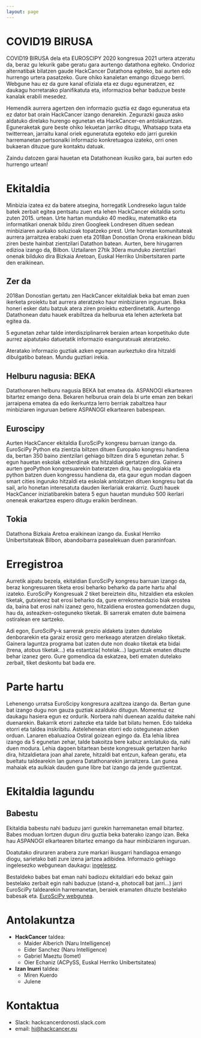 ```yaml
---
layout: page
---
```

# COVID19 BIRUSA

COVID19 BIRUSA dela eta EUROSCIPY 2020 kongresua 2021 urtera atzeratu da, beraz gu lekurik gabe geratu gara aurtengo datathona egiteko. Ondorioz alternatibak bilatzen gaude HackCancer Datathona egiteko, bai aurten edo hurrengo urtera pasatzeko. Gure ohiko kanaletan emango dizuego berri. Webgune hau ez da gure kanal ofiziala eta ez dugu eguneratzen, ez daukagu horretarako planifikatuta eta, informazioa behar baduzue beste kanalak erabili mesedez.

Hemendik aurrera agertzen den informazio guztia ez dago eguneratua eta ez dator bat orain HackCancer izango denarekin. Zegurazki gauza asko aldatuko direlako hurengo egunetan eta HackCancer-en antolakuntzan. Eguneraketak gure beste ohiko lekuetan jarriko ditugu, Whatsapp txata eta twitterrean, jarraitu kanal oriek eguneratuta egoteko edo jarri gurekin harremanetan pertsonalki informazio konkretuagoa izateko, orri onen bukaeran dituzue gure kontaktu datuak.

Zaindu datozen garai hauetan eta Datathonean ikusiko gara, bai aurten edo hurrengo urtean!

# Ekitaldia

Minbizia izatea ez da batere atsegina, horregatik
Londreseko lagun talde batek zerbait egitea pentsatu zuen eta lehen HackCancer ekitaldia sortu zuten 2015. urtean. Urte hartan munduko 40 mediku, matematiko eta informatikari onenak bildu ziren Googleek Londresen dituen sedean minbiziaren aurkako soluzioak topatzeko prest. Urte horretan komunitateak aurrera jarraitzea erabaki zuen eta 2018an Donostian Orona eraikinean bildu ziren beste hainbat zientzilari Datathon batean. Aurten, bere hirugarren edizioa izango da, Bilbon. Uztailaren 27tik 30era munduko zientzilari onenak bilduko dira Bizkaia Aretoan, Euskal Herriko Unibertsitaren parte den eraikinean.

## Zer da

2018an Donostian gertatu zen HackCancer ekitaldiak beka bat eman zuen ikerketa proiektu bat aurrera ateratzeko haur minbiziaren inguruan. Beka honeri esker datu batzuk atera ziren proiektu ezberdinetatik. Aurtengo Datathonean datu hauek erabiltzea da helburua eta lehen azterketa bat egitea da.

5 egunetan zehar talde interdisziplinarrek beraien artean konpetituko dute aurrez aipatutako datuetatik informazio esanguratxuak ateratzeko.

Ateratako informazio guztiak azken egunean aurkeztuko dira hitzaldi dibulgatibo batean. Mundu guztiari irekia.

## Helburu nagusia: BEKA

Datathonaren helburu nagusia BEKA bat ematea da. ASPANOGI elkartearen bitartez emango dena. Bekaren helburua orain dela bi urte eman zen bekari jarraipena ematea da edo ikerkuntza lerro berriak zabaltzea haur minbiziaren inguruan betiere ASPANOGI elkartearen babespean.

## Euroscipy

Aurten HackCancer ekitaldia EuroSciPy kongresu barruan izango da. EuroSciPy Python eta zientzia biltzen dituen Europako kongresu handiena da, bertan 350 baino zientzilari gehiago biltzen dira 5 egunetan zehar. 5 egun hauetan eskolak ezberdinak eta hitzaldiak gertatzen dira. Gainera aurten geoPython kongresuarekin bateratzen dira, hau geologiakia eta python batzen duen kongressu handiena da, eta gaur egun modan dagoen smart cities inguruko hitzaldi eta eskolak antolatzen dituen kongresu bat da sail, arlo honetan interesatuta dauden ikerlariak erakarriz. Guzti hauek HackCancer iniziatibarekin batera 5 egun hauetan munduko 500 ikerlari oneneak erakartzea espero ditugu eraikin berdinean.

## Tokia

Datathona Bizkaia Aretoa eraikinean izango da. Euskal Herriko Unibertsitateak Bilbon, abandoibarra pasealekuan duen paraninfoan.

# Erregistroa

Aurretik aipatu bezela, ekitaldian EuroSciPy kongresu barruan izango da, beraz kongresuaren tiketa erosi beharko beharko da parte hartu ahal izateko. EuroSciPy Kongresuak 2 tiket bereiztein ditu, hitzaldien eta eskolen tiketak, gutxienez bat erosi beharko da, gure errekomendazio biak erostea da, baina bat erosi nahi izanez gero, hitzaldiena erostea gomendatzen dugu, hau da, asteazken-osteguneko tiketak. Bi sarrerak ematen dute baimena ostiralean ere sartzeko.

Adi egon, EuroSciPy-k sarrerak prezio aldaketa izaten dutelako denborarekin eta garaiz erosiz gero merkeago ateratzen direlako tiketak. Gainera laguntza programa bat izaten dute non doako tiketak eta bidai (trena, atobus tiketak...) eta estantzia( hotelak...) laguntzak ematen dituzte behar izanez gero. Gure gomendioa da eskatzea, beti ematen dutelako zerbait, tiket deskontu bat bada ere.

# Parte hartu

Lehenengo urratsa EuroScipy kongresura azaltzea izango da. Bertan gune bat izango dugu non gauza guztiak azalduko ditugun. Momentuz ez daukagu hasiera egun ez ordurik. Norbera nahi duenean azaldu daiteke nahi duenarekin. Bakarrik etorri zaitezke eta talde bat bilatu hemen. Edo taldeka etorri eta taldea inskribitu. Astelehenean etorri edo ostegunean azken orduan. Lanaren ebaluazioa Ostiral goizean egingo da. Eta lehia librea izango da 5 egunetan zehar, talde bakoitza bere kabuz antolatuko da, nahi duen modura. Lehia dagoen bitartean beste kongresuak gertatzen hariko dira, hitzaldietara joan ahal zarete, hitzaldi bat entzun, kafean geratu, eta bueltatu taldearekin lan gunera Datathonarekin jarraitzera. Lan gunea mahaiak eta aulkiak dauden gune libre bat izango da jende guztientzat.

# Ekitaldia lagundu

## Babestu
Ekitaldia babestu nahi baduzu jarri gurekin harremanetan email bitartez.
Babes moduan lortzen dugun diru guztia beka baterako izango izan. Beka hau ASPANOGI elkartearen bitartez emango da haur minbiziaren inguruan.

Doatutako diruraren arabera zure markari ikusgarri handiagoa emango diogu, sarietako bati zure izena jartzea adibidea. Informazio gehiago ingelesezko webgunean daukagu: [ingelesez](https://hackcancer.github.io/sponsoring.html).

Bestaldeko babes bat eman nahi badiozu ekitaldiari edo bekaz gain bestelako zerbait egin nahi baduzue (stand-a, photocall bat jarri...) jarri EuroSciPy taldearekin harremanetan, beraiek eramaten dituzte bestelako babesak eta. [EuroSciPy webgunea](https://www.euroscipy.org/2020).


# Antolakuntza

- **HackCancer** taldea:
  - Maider Alberich (Naru Intelligence)
  - Eider Sanchez (Naru Intelligence)
  - Gabriel Maeztu (Iomet)
  - Oier Echaniz (ACPySS, Euskal Herriko Unibertsitatea)
- **Izan Inurri** taldea:
  - Miren Kuerdo
  - Julene

# Kontaktua

* Slack: hackcancerdonosti.slack.com
* email: hi@hackcancer.eu

